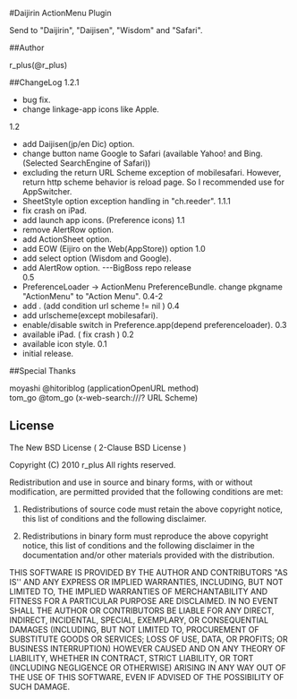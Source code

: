 #Daijirin ActionMenu Plugin

Send to "Daijirin", "Daijisen", "Wisdom" and "Safari".

##Author

r_plus(@r_plus)

##ChangeLog
1.2.1

* bug fix.
* change linkage-app icons like Apple.

1.2
* add Daijisen(jp/en Dic) option.
* change button name Google to Safari (available Yahoo! and Bing. (Selected SearchEngine of Safari))
* excluding the return URL Scheme exception of mobilesafari. However, return http scheme behavior is reload page. So I recommended use for AppSwitcher.
* SheetStyle option exception handling in "ch.reeder".
1.1.1
* fix crash on iPad.
* add launch app icons. (Preference icons)
1.1
* remove AlertRow option.
* add ActionSheet option.
* add EOW (Eijiro on the Web(AppStore)) option
1.0
* add select option (Wisdom and Google).
* add AlertRow option.
---BigBoss repo release  
0.5
* PreferenceLoader -> ActionMenu PreferenceBundle. change pkgname "ActionMenu" to "Action Menu".
0.4-2
* add . (add condition url scheme != nil )
0.4
* add urlscheme(except mobilesafari).
* enable/disable switch in Preference.app(depend preferenceloader).
0.3
* available iPad. ( fix crash )
0.2
* available icon style.
0.1
* initial release.

##Special Thanks

moyashi @hitoriblog (applicationOpenURL method)  
tom_go @tom_go (x-web-search:///? URL Scheme)

## License

The New BSD License ( 2-Clause BSD License )

Copyright (C) 2010 r_plus All rights reserved.

Redistribution and use in source and binary forms, with or without modification, are permitted provided that the following conditions are met:

1. Redistributions of source code must retain the above copyright notice, this list of conditions and the following disclaimer.

2. Redistributions in binary form must reproduce the above copyright notice, this list of conditions and the following disclaimer in the documentation and/or other materials provided with the distribution.

THIS SOFTWARE IS PROVIDED BY THE AUTHOR AND CONTRIBUTORS "AS IS'' AND ANY EXPRESS OR IMPLIED WARRANTIES, INCLUDING, BUT NOT LIMITED TO, THE IMPLIED WARRANTIES OF MERCHANTABILITY AND FITNESS FOR A PARTICULAR PURPOSE ARE DISCLAIMED.  IN NO EVENT SHALL THE AUTHOR OR CONTRIBUTORS BE LIABLE FOR ANY DIRECT, INDIRECT, INCIDENTAL, SPECIAL, EXEMPLARY, OR CONSEQUENTIAL DAMAGES (INCLUDING, BUT NOT LIMITED TO, PROCUREMENT OF SUBSTITUTE GOODS OR SERVICES; LOSS OF USE, DATA, OR PROFITS; OR BUSINESS INTERRUPTION) HOWEVER CAUSED AND ON ANY THEORY OF LIABILITY, WHETHER IN CONTRACT, STRICT LIABILITY, OR TORT (INCLUDING NEGLIGENCE OR OTHERWISE) ARISING IN ANY WAY OUT OF THE USE OF THIS SOFTWARE, EVEN IF ADVISED OF THE POSSIBILITY OF SUCH DAMAGE.